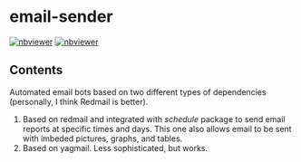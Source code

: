 # email-sender

[![nbviewer](https://raw.githubusercontent.com/jupyter/design/master/logos/Badges/nbviewer_badge.svg)](https://nbviewer.org/github/lperezmo/email-sender/blob/main/Based-on-redmail/Redmail-email-bot.ipynb)
[![nbviewer](https://raw.githubusercontent.com/jupyter/design/master/logos/Badges/nbviewer_badge.svg)](https://github.com/lperezmo/email-sender/blob/main/Based-on-yagmail/Yagmail-email-bot.ipynb)


## Contents

Automated email bots based on two different types of dependencies (personally, I think Redmail is better). 

1. Based on redmail and integrated with *schedule* package to send email reports at specific times and days. This one also allows email to be sent with imbeded pictures, graphs, and tables.
2. Based on yagmail. Less sophisticated, but works.